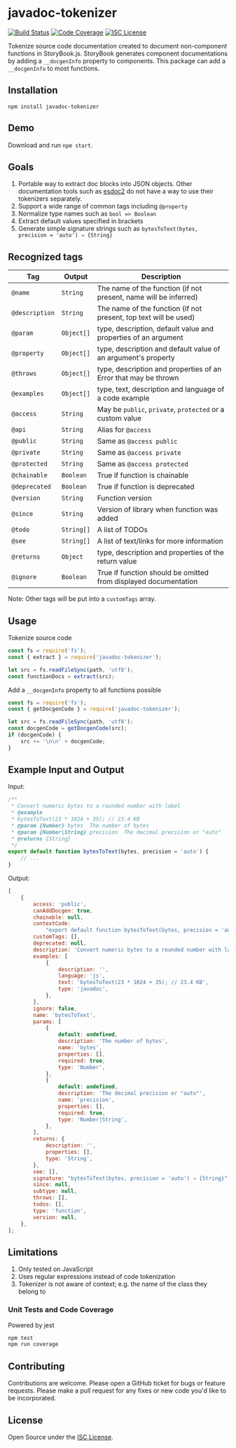 # javadoc-tokenizer

[![Build Status](https://travis-ci.org/kensnyder/javadoc-tokenizer.svg?branch=master&v=0.9.0)](https://travis-ci.org/kensnyder/javadoc-tokenizer)
[![Code Coverage](https://codecov.io/gh/kensnyder/javadoc-tokenizer/branch/master/graph/badge.svg?v=0.9.0)](https://codecov.io/gh/kensnyder/javadoc-tokenizer)
[![ISC License](https://img.shields.io/npm/l/javadoc-tokenizer.svg?v=0.9.0)](https://opensource.org/licenses/ISC)

Tokenize source code documentation created to document non-component functions
in StoryBook.js. StoryBook generates component documentations by adding a
`__docgenInfo` property to components. This package can add a `__docgenInfo` to
most functions.

## Installation

`npm install javadoc-tokenizer`

## Demo

Download and run `npm start`.

## Goals

1. Portable way to extract doc blocks into JSON objects. Other documentation
   tools such as [esdoc2](https://npmjs.com/package/esdoc2) do not have a way to
   use their tokenizers separately.
1. Support a wide range of common tags including `@property`
1. Normalize type names such as `bool => Boolean`
1. Extract default values specified in brackets
1. Generate simple signature strings such as
   `bytesToText(bytes, precision = 'auto') ⇒ {String}`

## Recognized tags

| Tag            | Output     | Description                                                      |
| -------------- | ---------- | ---------------------------------------------------------------- |
| `@name`        | `String`   | The name of the function (if not present, name will be inferred) |
| `@description` | `String`   | The name of the function (if not present, top text will be used) |
| `@param`       | `Object[]` | type, description, default value and properties of an argument   |
| `@property`    | `Object[]` | type, description and default value of an argument's property    |
| `@throws`      | `Object[]` | type, description and properties of an Error that may be thrown  |
| `@examples`    | `Object[]` | type, text, description and language of a code example           |
| `@access`      | `String`   | May be `public`, `private`, `protected` or a custom value        |
| `@api`         | `String`   | Alias for `@access`                                              |
| `@public`      | `String`   | Same as `@access public`                                         |
| `@private`     | `String`   | Same as `@access private`                                        |
| `@protected`   | `String`   | Same as `@access protected`                                      |
| `@chainable`   | `Boolean`  | True if function is chainable                                    |
| `@deprecated`  | `Boolean`  | True if function is deprecated                                   |
| `@version`     | `String`   | Function version                                                 |
| `@since`       | `String`   | Version of library when function was added                       |
| `@todo`        | `String[]` | A list of TODOs                                                  |
| `@see`         | `String[]` | A list of text/links for more information                        |
| `@returns`     | `Object`   | type, description and properties of the return value             |
| `@ignore`      | `Boolean`  | True if function should be omitted from displayed documentation  |

Note: Other tags will be put into a `customTags` array.

## Usage

Tokenize source code

```js
const fs = require('fs');
const { extract } = require('javadoc-tokenizer');

let src = fs.readFileSync(path, 'utf8');
const functionDocs = extract(src);
```

Add a `__docgenInfo` property to all functions possible

```js
const fs = require('fs');
const { getDocgenCode } = require('javadoc-tokenizer');

let src = fs.readFileSync(path, 'utf8');
const docgenCode = getDocgenCode(src);
if (docgenCode) {
	src += '\n\n' + docgenCode;
}
```

## Example Input and Output

Input:

```js
/**
 * Convert numeric bytes to a rounded number with label
 * @example
 * bytesToText(23 * 1024 + 35); // 23.4 KB
 * @param {Number} bytes  The number of bytes
 * @param {Number|String} precision  The decimal precision or "auto"
 * @returns {String}
 */
export default function bytesToText(bytes, precision = 'auto') {
	// ...
}
```

Output:

```js
[
	{
		access: 'public',
		canAddDocgen: true,
		chainable: null,
		contextCode:
			"export default function bytesToText(bytes, precision = 'auto')",
		customTags: [],
		deprecated: null,
		description: 'Convert numeric bytes to a rounded number with label',
		examples: [
			{
				description: '',
				language: 'js',
				text: 'bytesToText(23 * 1024 + 35); // 23.4 KB',
				type: 'javadoc',
			},
		],
		ignore: false,
		name: 'bytesToText',
		params: [
			{
				default: undefined,
				description: 'The number of bytes',
				name: 'bytes',
				properties: [],
				required: true,
				type: 'Number',
			},
			{
				default: undefined,
				description: 'The decimal precision or "auto"',
				name: 'precision',
				properties: [],
				required: true,
				type: 'Number|String',
			},
		],
		returns: {
			description: '',
			properties: [],
			type: 'String',
		},
		see: [],
		signature: "bytesToText(bytes, precision = 'auto') ⇒ {String}",
		since: null,
		subtype: null,
		throws: [],
		todos: [],
		type: 'function',
		version: null,
	},
];
```

## Limitations

1. Only tested on JavaScript
1. Uses regular expressions instead of code tokenization
1. Tokenizer is not aware of context; e.g. the name of the class they belong to

### Unit Tests and Code Coverage

Powered by jest

```bash
npm test
npm run coverage
```

## Contributing

Contributions are welcome. Please open a GitHub ticket for bugs or feature
requests. Please make a pull request for any fixes or new code you'd like to be
incorporated.

## License

Open Source under the [ISC License](https://opensource.org/licenses/ISC).
